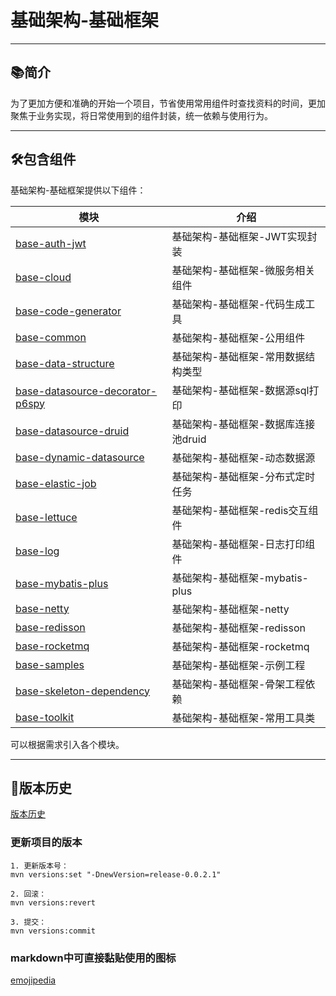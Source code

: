 # 基础架构-基础框架

-------------------------------------------------------------------------------

## 📚简介

为了更加方便和准确的开始一个项目，节省使用常用组件时查找资料的时间，更加聚焦于业务实现，将日常使用到的组件封装，统一依赖与使用行为。

-------------------------------------------------------------------------------

## 🛠️包含组件

基础架构-基础框架提供以下组件：

| 模块                                                                           | 介绍                     |
|------------------------------------------------------------------------------|------------------------|
| [base-auth-jwt](base-auth-jwt/README.md)                                     | 基础架构-基础框架-JWT实现封装      |
| [base-cloud](base-cloud/README.md)                                           | 基础架构-基础框架-微服务相关组件      |
| [base-code-generator](base-code-generator/README.md)                         | 基础架构-基础框架-代码生成工具       |
| [base-common](base-common/README.md)                                         | 基础架构-基础框架-公用组件         |
| [base-data-structure](base-data-structure/README.md)                         | 基础架构-基础框架-常用数据结构类型     |
| [base-datasource-decorator-p6spy](base-datasource-decorator-p6spy/README.md) | 基础架构-基础框架-数据源sql打印     |
| [base-datasource-druid](base-datasource-druid/README.md)                     | 基础架构-基础框架-数据库连接池druid  |
| [base-dynamic-datasource](base-dynamic-datasource/README.md)                 | 基础架构-基础框架-动态数据源        |
| [base-elastic-job](base-elastic-job/README.md)                               | 基础架构-基础框架-分布式定时任务      |
| [base-lettuce](base-lettuce/README.md)                                       | 基础架构-基础框架-redis交互组件    |
| [base-log](base-log/README.md)                                               | 基础架构-基础框架-日志打印组件       |
| [base-mybatis-plus](base-mybatis-plus/README.md)                             | 基础架构-基础框架-mybatis-plus |
| [base-netty](base-netty/README.md)                                           | 基础架构-基础框架-netty        |
| [base-redisson](base-redisson/README.md)                                     | 基础架构-基础框架-redisson     |
| [base-rocketmq](base-rocketmq/README.md)                                     | 基础架构-基础框架-rocketmq     |
| [base-samples](base-samples/README.md)                                       | 基础架构-基础框架-示例工程         |
| [base-skeleton-dependency](base-skeleton-dependency/README.md)               | 基础架构-基础框架-骨架工程依赖       |
| [base-toolkit](base-toolkit/README.md)                                       | 基础架构-基础框架-常用工具类        |

可以根据需求引入各个模块。

-------------------------------------------------------------------------------

## 🎋版本历史

[版本历史](doc/VERSION.md)

### 更新项目的版本

~~~
1. 更新版本号：
mvn versions:set "-DnewVersion=release-0.0.2.1"

2. 回滚： 
mvn versions:revert

3. 提交： 
mvn versions:commit
~~~

### markdown中可直接黏贴使用的图标

[emojipedia](https://www.emojipedia.org/)
